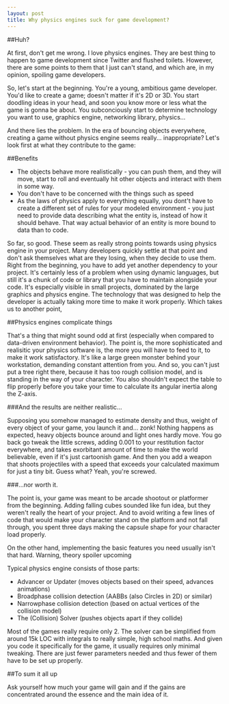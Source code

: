 ```yaml
---
layout: post
title: Why physics engines suck for game development?
---
```


##Huh?

At first, don't get me wrong. I love physics engines. They are best thing to happen to
game development since Twitter and flushed toilets. However, there are some points to them
that I just can't stand, and which are, in my opinion, spoiling game developers.

So, let's start at the beginning. You're a young, ambitious game developer. You'd like to create
a game; doesn't matter if it's 2D or 3D. You start doodling ideas in your head, and soon you
know more or less what the game is gonna be about. You subconciously start to determine technology
you want to use, graphics engine, networking library, physics...

And there lies the problem. In the era of bouncing objects everywhere, creating a game without
physics engine seems really... inappropriate? Let's look first at what they contribute to the game:

##Benefits

 * The objects behave more realistically - you can push them, and they will move, start to 
   roll and eventually hit other objects and interact with them in some way.
 * You don't have to be concerned with the things such as speed
 * As the laws of physics apply to everything equally, you dont't have to create a different set
   of rules for your modeled environment - you just need to provide data describing what the entity
   is, instead of how it should behave. That way actual behavior of an entity is more bound to data
   than to code.

So far, so good. These seem as really strong points towards using physics engine in your project.
Many developers quickly settle at that point and don't ask themselves what are they losing, when
they decide to use them. Right from the beginning, you have to add yet another dependency to your
project. It's certainly less of a problem when using dynamic languages, but still it's a chunk of
code or library that you have to maintain alongside your code. It's especially visible in small
projects, dominated by the large graphics and physics engine. The technology that was designed to
help the developer is actually taking more time to make it work properly. Which takes us to another point,

##Physics engines complicate things

That's a thing that might sound odd at first (especially when compared to data-driven environment behavior). The point is, the more sophisticated and realisitic your physics software is, the more you will have to feed to it, to make it work satisfactory. It's like a large green monster behind your workstation, demanding constant attention from you. And so, you can't just put a tree right there, because it has too rough collision model, and is standing in the way of your character. You also shouldn't expect the table to flip properly before you take your time to calculate its angular inertia along the Z-axis.

###And the results are neither realistic...

Supposing you somehow managed to estimate density and thus, weight of every object of your game, you launch it and... zonk! Nothing happens as expected, heavy objects bounce around and light ones hardly move. You go back go tweak the little screws, adding 0.001 to your restitution factor everywhere, and takes exorbitant amount of time to make the world believable, even if it's just cartoonish game. And then you add a weapon that shoots projectiles with a speed that exceeds your calculated maximum for just a tiny bit. Guess what? Yeah, you're screwed.

###...nor worth it.

The point is, your game was meant to be arcade shootout or platformer from the beginning. Adding falling cubes sounded like fun idea, but they weren't really the heart of your project. And to avoid writing a few lines of code that would make your character stand on the platform and not fall through, you spent three days making the capsule shape for your character load properly.

On the other hand, implementing the basic features you need usually isn't that hard. Warning, theory spoiler upcoming

Typical physics engine consists of those parts:

 * Advancer or Updater (moves objects based on their speed, advances animations)
 * Broadphase collision detection (AABBs (also Circles in 2D) or similar)
 * Narrowphase collision detection (based on actual vertices of the collision model)
 * The (Collision) Solver (pushes objects apart if they collide)

Most of the games really require only 2. The solver can be simplified from around 15k LOC with integrals to really simple, high school maths. And given you code it specifically for the game, it usually requires only minimal tweaking. There are just fewer parameters needed and thus fewer of them have to be set up properly.

##To sum it all up

Ask yourself how much your game will gain and if the gains are concentrated around the essence and the main idea of it. 